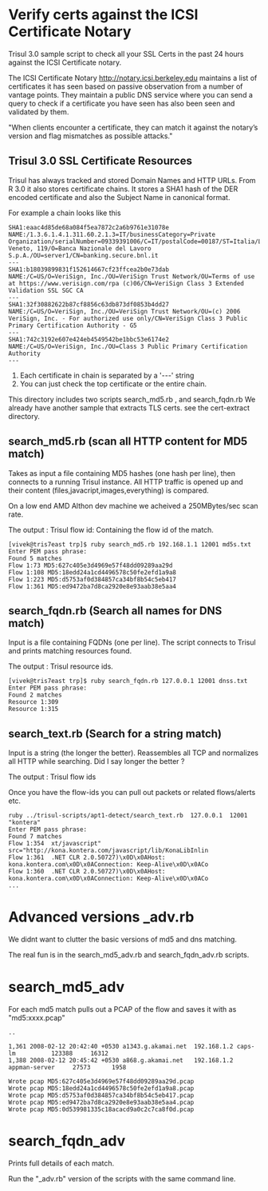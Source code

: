 Verify certs against the ICSI Certificate Notary
================================================

Trisul 3.0 sample script to check all your SSL Certs in the 
past 24 hours against the ICSI Certificate notary.


The ICSI Certificate Notary http://notary.icsi.berkeley.edu
maintains a list of certificates it has seen based on passive
observation from a number of vantage points. They maintain 
a public DNS service where you can send a query to check if
a certificate you have seen has also been seen and validated 
by them.

"When clients encounter a certificate, they can match it against 
the notary’s version and flag mismatches as possible attacks."


Trisul 3.0 SSL Certificate Resources
------------------------------------

Trisul has always tracked and stored Domain Names and HTTP URLs. From 
R 3.0 it also stores certificate chains. It stores a SHA1 hash of the
DER encoded certificate and also the Subject Name in canonical format.

For example a chain looks like this

````
SHA1:eaac4d85de68a084f5ea7872c2a6b9761e31078e
NAME:/1.3.6.1.4.1.311.60.2.1.3=IT/businessCategory=Private Organization/serialNumber=09339391006/C=IT/postalCode=00187/ST=Italia/L=Roma/street=Via Veneto, 119/O=Banca Nazionale del Lavoro S.p.A./OU=server1/CN=banking.secure.bnl.it
---
SHA1:b18039899831f152614667cf23ffcea2b0e73dab
NAME:/C=US/O=VeriSign, Inc./OU=VeriSign Trust Network/OU=Terms of use at https://www.verisign.com/rpa (c)06/CN=VeriSign Class 3 Extended Validation SSL SGC CA
---
SHA1:32f30882622b87cf8856c63db873df0853b4dd27
NAME:/C=US/O=VeriSign, Inc./OU=VeriSign Trust Network/OU=(c) 2006 VeriSign, Inc. - For authorized use only/CN=VeriSign Class 3 Public Primary Certification Authority - G5
---
SHA1:742c3192e607e424eb4549542be1bbc53e6174e2
NAME:/C=US/O=VeriSign, Inc./OU=Class 3 Public Primary Certification Authority
---

````

1. Each certificate in chain is separated by a '---' string 
2. You can just check the top certificate or the entire chain. 






This directory  includes two scripts search_md5.rb , and search_fqdn.rb 
We already have another sample that extracts TLS certs. see the cert-extract directory.

search_md5.rb (scan all HTTP content for MD5 match)
-------------
Takes as input a file containing MD5 hashes (one hash per line), then
connects to a running Trisul instance. All HTTP traffic is opened up
and their content (files,javacript,images,everything) is compared.

On a low end AMD Althon dev machine we acheived a 250MBytes/sec scan rate.

The output : Trisul flow id: Containing the flow id of the match.

```
[vivek@tris7east trp]$ ruby search_md5.rb 192.168.1.1 12001 md5s.txt 
Enter PEM pass phrase:
Found 5 matches
Flow 1:73 MD5:627c405e3d4969e57f48dd09289aa29d 
Flow 1:108 MD5:18edd24a1cd4496578c50fe2efd1a9a8 
Flow 1:223 MD5:d5753af0d384857ca34bf8b54c5eb417 
Flow 1:361 MD5:ed9472ba7d8ca2920e8e93aab38e5aa4 

```

search_fqdn.rb  (Search all names for DNS match)
-------------
Input is a file containing FQDNs (one per line). The script connects to
Trisul and prints matching resources found.

The output : Trisul resource ids.

```
[vivek@tris7east trp]$ ruby search_fqdn.rb 127.0.0.1 12001 dnss.txt 
Enter PEM pass phrase:
Found 2 matches
Resource 1:309 
Resource 1:315 

```

search_text.rb  (Search for a string match)
-------------------------------------------

Input is a string (the longer the better). Reassembles all TCP and
normalizes all HTTP while searching. Did I say longer the better ?

The output : Trisul flow ids


Once you have the flow-ids you can pull out packets or related flows/alerts etc.

```
ruby ../trisul-scripts/apt1-detect/search_text.rb  127.0.0.1  12001 "kontera"
Enter PEM pass phrase:
Found 7 matches
Flow 1:354  xt/javascript" src="http://kona.kontera.com/javascript/lib/KonaLibInlin 
Flow 1:361  .NET CLR 2.0.50727)\x0D\x0AHost: kona.kontera.com\x0D\x0AConnection: Keep-Alive\x0D\x0ACo 
Flow 1:360  .NET CLR 2.0.50727)\x0D\x0AHost: kona.kontera.com\x0D\x0AConnection: Keep-Alive\x0D\x0ACo 
...

```


Advanced versions _adv.rb
=========================

We didnt want to clutter the basic versions of md5 and dns matching. 

The real fun is in the search_md5_adv.rb  and search_fqdn_adv.rb scripts.

# search_md5_adv
For each md5 match pulls out a PCAP of the flow and saves it with as "md5:xxxx.pcap"

```
..

1,361 2008-02-12 20:42:40 +0530 a1343.g.akamai.net  192.168.1.2 caps-lm          123388     16312
1,388 2008-02-12 20:45:42 +0530 a868.g.akamai.net   192.168.1.2 appman-server     27573      1958

Wrote pcap MD5:627c405e3d4969e57f48dd09289aa29d.pcap
Wrote pcap MD5:18edd24a1cd4496578c50fe2efd1a9a8.pcap
Wrote pcap MD5:d5753af0d384857ca34bf8b54c5eb417.pcap
Wrote pcap MD5:ed9472ba7d8ca2920e8e93aab38e5aa4.pcap
Wrote pcap MD5:0d539981335c18acacd9a0c2c7ca8f0d.pcap
```

# search_fqdn_adv
Prints full details of each match.

Run the "_adv.rb" version of the scripts with the same command line.






